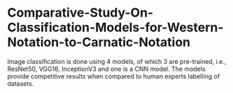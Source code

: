 # Comparative-Study-On-Classification-Models-for-Western-Notation-to-Carnatic-Notation
Image classification is done using 4 models, of which 3 are pre-trained, i.e., ResNet50, VGG16, InceptionV3 and one is a CNN model. The models provide competitive results when compared to human experts labelling of datasets.
